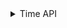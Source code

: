 <details>
<summary>Time API</summary>

* Tug'ulgan kuningizni (yyyy-MM-dd formatda) kiritsangiz sizga haftaning qaysi 
  kunida tug'ilganingizni qaytaruvchi method tuzing
* shunday method qilingki unga UserList va 
  date1,date2 kirib keladi va siz o'sha listdan datelari kirib kelgan ikki vaqt
  oralig'ida bo'lganlarining listini qaytaring 
  (User(username,password,date) shunday class ham yaratib qo'ying)
* Siz tug'ilgan kuningizni (yyyy-MM-dd formatda) 
  kiritasiz va sizga aynan qaysi yil,oy,kun,hafta_nomi
  100 yosh bo'lishingizni chiqarsin
* Sizni methodizga ikki vaqt date1 va date2 kirib keladi va siz o'sha 
  vaqtlar orasidagi kunlarni ketma ketlikda yyyy-MM-dd ko'rinishida chiqaring
  yani for yoki while da va void method bo'ladi
</details>